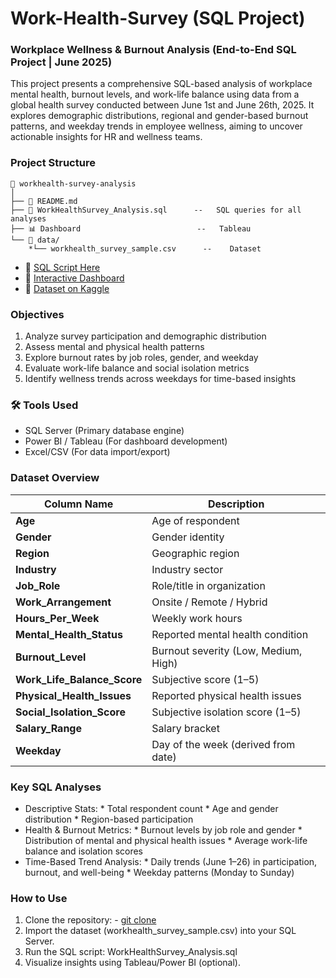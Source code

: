 # Work-Health-Survey (SQL Project)

### Workplace Wellness & Burnout Analysis (End-to-End SQL Project | June 2025)
This project presents a comprehensive SQL-based analysis of workplace mental health, burnout levels, and work-life balance using data from a global health survey conducted between June 1st and June 26th, 2025. It explores demographic distributions, regional and gender-based burnout patterns, and weekday trends in employee wellness, aiming to uncover actionable insights for HR and wellness teams.

### Project Structure
```
📂 workhealth-survey-analysis
│
├── 📄 README.md
├── 📄 WorkHealthSurvey_Analysis.sql      --   SQL queries for all analyses
├── 📊 Dashboard                          --   Tableau
└── 📁 data/
    *└── workhealth_survey_sample.csv      --    Dataset
```
      
- 🔗  [SQL Script Here](https://github.com/Mayreeobi/Work-Health-Survey/blob/main/2025%20Work%20Health%20Survey.sql)
- 🔗  [Interactive Dashboard](https://public.tableau.com/views/WorkHealthSurvey/Dashboard?:language=en-US&:sid=&:redirect=auth&:display_count=n&:origin=viz_share_link)
- 🔗  [Dataset on Kaggle](https://www.kaggle.com/datasets/kshitijsaini121/remote-work-of-health-impact-survey-june-2025/data)

### Objectives  
1. Analyze survey participation and demographic distribution
2. Assess mental and physical health patterns
3. Explore burnout rates by job roles, gender, and weekday
4. Evaluate work-life balance and social isolation metrics
5. Identify wellness trends across weekdays for time-based insights

### 🛠️ Tools Used
- SQL Server (Primary database engine)
- Power BI / Tableau (For dashboard development)
- Excel/CSV (For data import/export)

### Dataset Overview
| Column Name | Description |
|---|---|
| **Age** | Age of respondent |
| **Gender** | Gender identity |
| **Region** | Geographic region |
| **Industry** | Industry sector |
| **Job_Role** | Role/title in organization |
| **Work_Arrangement** | Onsite / Remote / Hybrid |
| **Hours_Per_Week** | Weekly work hours |
| **Mental_Health_Status** | Reported mental health condition |
| **Burnout_Level** | Burnout severity (Low, Medium, High) |
| **Work_Life_Balance_Score** | Subjective score (1–5) |
| **Physical_Health_Issues** | Reported physical health issues |
| **Social_Isolation_Score** | Subjective isolation score (1–5) |
| **Salary_Range** | Salary bracket |
| **Weekday** | Day of the week (derived from date) |

### Key SQL Analyses
-  Descriptive Stats: * Total respondent count * Age and gender distribution * Region-based participation
-  Health & Burnout Metrics: * Burnout levels by job role and gender * Distribution of mental and physical health issues * Average work-life balance and isolation scores
-  Time-Based Trend Analysis: * Daily trends (June 1–26) in participation, burnout, and well-being * Weekday patterns (Monday to Sunday)


### How to Use
1. Clone the repository: 
       -  [git clone](https://github.com/yourusername/workhealth-survey-analysis.git)
2. Import the dataset (workhealth_survey_sample.csv) into your SQL Server.
3. Run the SQL script: WorkHealthSurvey_Analysis.sql
4. Visualize insights using Tableau/Power BI (optional).

